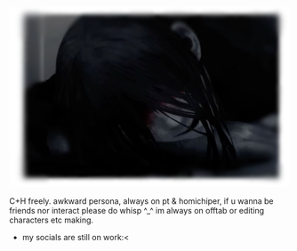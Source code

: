  ![mrcrawling.](Untitled151_20241126151652.png)

C+H freely.
awkward persona, always on pt & homichiper, if u wanna be friends nor interact please do whisp ^_^ im always on offtab or editing characters etc making.
- my socials are still on work:<
